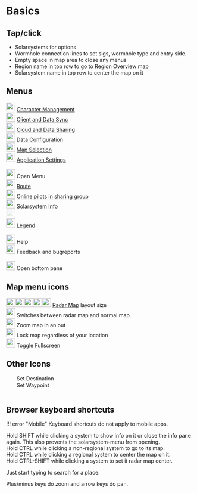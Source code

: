# Basics

## Tap/click
- Solarsystems for options
- Wormhole connection lines to set sigs, wormhole type and entry side.
- Empty space in map area to close any menus
- Region name in top row to go to Region Overview map
- Solarsystem name in top row to center the map on it

## Menus
<img src="https://raw.githubusercontent.com/Risingson/eedocs/master/docs/images/User-100_26_100_off.png" width="24" height="24" > [Character Management](https://eveeye.readthedocs.io/en/latest/sync/character-management/)<br>
<img src="https://raw.githubusercontent.com/Risingson/eedocs/master/docs/images/Marker-100_off.png" width="24" height="24" > [Client and Data Sync](https://eveeye.readthedocs.io/en/latest/sync/client-synchronisation/)<br>
<img src="https://raw.githubusercontent.com/Risingson/eedocs/master/docs/images/Share-100_off.png" width="24" height="24" > [Cloud and Data Sharing](https://eveeye.readthedocs.io/en/latest/sharing/cloud/)<br>
<img src="https://raw.githubusercontent.com/Risingson/eedocs/master/docs/images/Node-100_off.png" width="24" height="24" > [Data Configuration](https://eveeye.readthedocs.io/en/latest/data/overview/)<br>
<img src="https://raw.githubusercontent.com/Risingson/eedocs/master/docs/images/Map-100_off.png" width="24" height="24"> [Map Selection](https://eveeye.readthedocs.io/en/latest/map/layout/)<br>
<img src="https://raw.githubusercontent.com/Risingson/eedocs/master/docs/images/Settings-100_off.png" width="24" height="24"> [Application Settings](https://eveeye.readthedocs.io/en/latest/ui/settings/)<br><br>
<img src="https://raw.githubusercontent.com/Risingson/eedocs/master/docs/images/Menu-100.png" width="24" height="24"> Open Menu <br>
<img src="https://raw.githubusercontent.com/Risingson/eedocs/master/docs/images/rou.png" width="24" height="24"> [Route](https://eveeye.readthedocs.io/en/latest/sync/waypoints/)<br>
<img src="https://raw.githubusercontent.com/Risingson/eedocs/master/docs/images/grp.png" width="24" height="24"> [Online pilots in sharing group](https://eveeye.readthedocs.io/en/latest/sharing/cloud/)<br>
<img src="https://raw.githubusercontent.com/Risingson/eedocs/master/docs/images/sol.png" width="24" height="24"> [Solarsystem Info](https://eveeye.readthedocs.io/en/latest/ui/solarsystem-info/)<br>
<img src="https://raw.githubusercontent.com/Risingson/eedocs/master/docs/images/bmk.png" width="24" height="24" style="opacity:0.2;"><br>
<img src="https://raw.githubusercontent.com/Risingson/eedocs/master/docs/images/lgd.png" width="24" height="24"> [Legend](https://eveeye.readthedocs.io/en/latest/ui/legend/)<br><br>
<img src="https://raw.githubusercontent.com/Risingson/eedocs/master/docs/images/Help-100_b.png" width="24" height="24"> Help<br>
<img src="https://raw.githubusercontent.com/Risingson/eedocs/master/docs/images/comments-50.png" width="24" height="24"> Feedback and bugreports<br><br>
<img src="https://raw.githubusercontent.com/Risingson/eedocs/master/docs/images/Arrow-100_opt_on.png" width="24" height="24"> Open bottom pane<br>

## Map menu icons
<img src="https://raw.githubusercontent.com/Risingson/eedocs/master/docs/images/5.png" width="24" height="24" ><img src="https://raw.githubusercontent.com/Risingson/eedocs/master/docs/images/4.png" width="24" height="24" ><img src="https://raw.githubusercontent.com/Risingson/eedocs/master/docs/images/3.png" width="24" height="24" ><img src="https://raw.githubusercontent.com/Risingson/eedocs/master/docs/images/2.png" width="24" height="24" ><img src="https://raw.githubusercontent.com/Risingson/eedocs/master/docs/images/1.png" width="24" height="24" > [Radar Map](https://eveeye.readthedocs.io/en/latest/map/layout/#Radar%20Map) layout size <br>
<img src="https://raw.githubusercontent.com/Risingson/eedocs/master/docs/images/0.png" width="24" height="24" > Switches between radar map and normal map <br>
<img src="https://raw.githubusercontent.com/Risingson/eedocs/master/docs/images/Collapse-100.png" width="24" height="24" > Zoom map in an out<br>
<img src="https://raw.githubusercontent.com/Risingson/eedocs/master/docs/images/Lock.png" width="24" height="24" > Lock map regardless of your location<br>
<img src="https://raw.githubusercontent.com/Risingson/eedocs/master/docs/images/Fullscreen-100_off.png" width="24" height="24" style="opacity:0.8;"> Toggle Fullscreen<br>

## Other Icons
<img src="https://raw.githubusercontent.com/Risingson/eedocs/master/docs/images/setDestination.png" width="24" height="15" > Set Destination<br>
<img src="https://raw.githubusercontent.com/Risingson/eedocs/master/docs/images/setWaypoint.png" width="24" height="15" > Set Waypoint<br>
 <img src="https://raw.githubusercontent.com/Risingson/eedocs/master/docs/images/bmk.png" width="15" height="15" style="opacity:0.2;"><br>

## Browser keyboard shortcuts

!!! error "Mobile"
    Keyboard shortcuts do not apply to mobile apps.

Hold SHIFT while clicking a system to show info on it or close the info pane again. This also prevents the solarsystem-menu from opening.<br>
Hold CTRL while clicking a non-regional system to go to its map.<br>Hold CTRL while clicking a regional system to center the map on it.<br>
Hold CTRL-SHIFT while clicking a system to set it radar map center.<br>

Just start typing to search for a place.

Plus/minus keys do zoom and arrow keys do pan.



<!--stackedit_data:
eyJoaXN0b3J5IjpbNzE1Njk4MTI2LC0xMzI0NTA4NTA0LC0xMz
AwNzUwNjU5LDM4MDI5NTYzMSw0MDcyOTIzNTQsMTYwMjEzNjY4
MiwtMjEyNDk3NTQ4MywzNTExMDA5MTMsMTE1MDY4ODU1NiwtMj
A2NzAyNTMzNl19
-->
